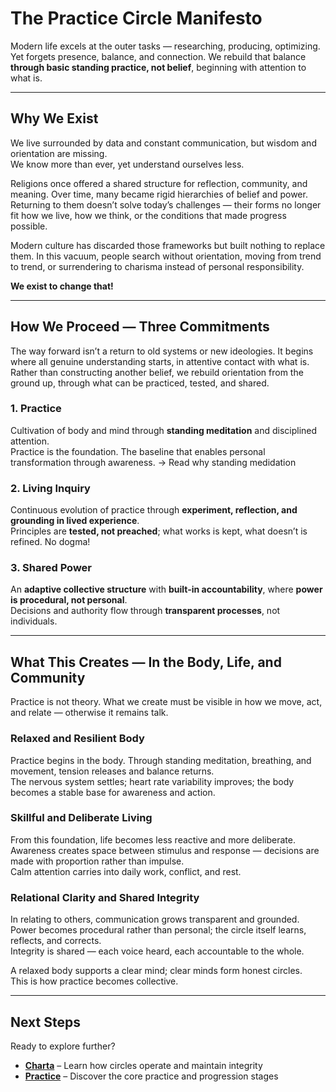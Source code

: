# The Practice Circle Manifesto

Modern life excels at the outer tasks — researching, producing, optimizing. Yet forgets presence, balance, and connection.
We rebuild that balance **through basic standing practice, not belief**, beginning with attention to what is.

---

## Why We Exist

We live surrounded by data and constant communication, but wisdom and orientation are missing.  
We know more than ever, yet understand ourselves less.

Religions once offered a shared structure for reflection, community, and meaning. Over time, many became rigid hierarchies of belief and power. Returning to them doesn’t solve today’s challenges — their forms no longer fit how we live, how we think, or the conditions that made progress possible.

Modern culture has discarded those frameworks but built nothing to replace them. In this vacuum, people search without orientation, moving from trend to trend, or surrendering to charisma instead of personal responsibility.

**We exist to change that!**

---

## How We Proceed — Three Commitments

The way forward isn’t a return to old systems or new ideologies.
It begins where all genuine understanding starts, in attentive contact with what is.
Rather than constructing another belief, we rebuild orientation from the ground up, through what can be practiced, tested, and shared.

### 1. Practice  
Cultivation of body and mind through **standing meditation** and disciplined attention.  
Practice is the foundation. The baseline that enables personal transformation through awareness.
-> Read why standing medidation

### 2. Living Inquiry
Continuous evolution of practice through **experiment, reflection, and grounding in lived experience**.  
Principles are **tested, not preached**; what works is kept, what doesn’t is refined. No dogma!

### 3. Shared Power  
An **adaptive collective structure** with **built-in accountability**, where **power is procedural, not personal**.  
Decisions and authority flow through **transparent processes**, not individuals.

---


## What This Creates — In the Body, Life, and Community

Practice is not theory. What we create must be visible in how we move, act, and relate — otherwise it remains talk.

### Relaxed and Resilient Body
Practice begins in the body. Through standing meditation, breathing, and movement, tension releases and balance returns.  
The nervous system settles; heart rate variability improves; the body becomes a stable base for awareness and action.

### Skillful and Deliberate Living
From this foundation, life becomes less reactive and more deliberate.  
Awareness creates space between stimulus and response — decisions are made with proportion rather than impulse.  
Calm attention carries into daily work, conflict, and rest.

### Relational Clarity and Shared Integrity
In relating to others, communication grows transparent and grounded.  
Power becomes procedural rather than personal; the circle itself learns, reflects, and corrects.  
Integrity is shared — each voice heard, each accountable to the whole.

A relaxed body supports a clear mind; clear minds form honest circles.  
This is how practice becomes collective.

---

## Next Steps

Ready to explore further?

- **[Charta](framework/CHARTA.md)** – Learn how circles operate and maintain integrity
- **[Practice](practice/STANDING_0_INTRO.md)** – Discover the core practice and progression stages
